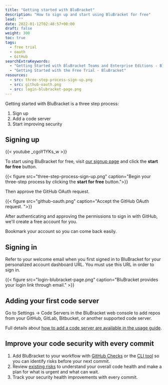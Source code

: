 ```yaml
---
title: "Getting started with BluBracket"
description: "How to sign up and start using BluBracket for free"
lead: ""
date: 2022-01-12T02:48:57+00:00
draft: false
weight: 300
toc: true
tags:
  - free trial
  - oauth
  - GitHub
searchExtraKeywords:
  - "Getting Started with BluBracket Teams and Enterprise Editions - BluBracket"
  - "Getting Started with the Free Trial - BluBracket"
resources:
  - src: three-step-process-sign-up.png
  - src: github-oauth.png
  - src: login-blubracket-page.png
---
```


Getting started with BluBracket is a three step process:

1. Sign up
2. Add a code server
3. Start improving security

## Signing up

{{< youtube _cgoY1YKs_w >}}

To start using BluBracket for free, visit [our signup page](https://blubracket.com/contact/get-started/) and click the **start for free** button.

{{< figure src="three-step-process-sign-up.png" caption="Begin your three-step process by clicking the **start for free** button.">}}

Then approve the GitHub OAuth request.

{{< figure src="github-oauth.png" caption="Accept the GitHub OAuth request. ">}}

After authenticating and approving the permissions to sign in with GitHub, we'll create a free account for you.

Bookmark your account so you can come back easily.

## Signing in

Refer to your welcome email when you first signed in to BluBracket for your personalized account dashboard URL. You must use this URL in order to sign in.

{{< figure src="login-blubracket-page.png" caption="BluBracket provides your login link through email." >}}

## Adding your first code server

Go to Settings → Code Servers in the BluBracket web console to add repos from your GitHub, GitLab, Bitbucket, or another supported code server.

Full details about [how to add a code server are available in the usage guide](https://docs.blubracket.com/how-to/add-code-servers/).

## Improve your code security with every commit

1. Add BluBracket to your workflow with [GitHub Checks](https://docs.blubracket.com/intro/key-workflows/#ci-checks) or the [CLI tool](https://docs.blubracket.com/intro/key-workflows/#preventing-risks-in-code) so you can identify risks before your next commit.
2. Review [existing risks](https://docs.blubracket.com/intro/key-workflows/#understanding-and-taking-action-on-existing-risks) to understand your overall code health and make a plan for what is urgent and what can wait.
3. Track your security health improvements with every commit.

